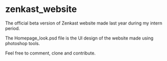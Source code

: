 # zenkast_website
The official beta version of Zenkast website made last year during my intern period.


The Homepage_look.psd file is the UI design of the website made using photoshop tools.

Feel free to comment, clone and contribute.
